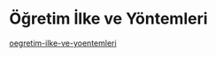# Öğretim İlke ve Yöntemleri

[oegretim-ilke-ve-yoentemleri](https://github.com/Yildiz-Tecnical-University-CEIT/CEIT/tree/v1.0.1/2020-2021/2.sinif/oegretim-ilke-ve-yoentemleri)

